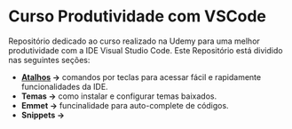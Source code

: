 # Curso Produtividade com VSCode 

Repositório dedicado ao curso realizado na Udemy para uma melhor produtividade com a IDE Visual Studio Code.
Este Repositório está dividido nas seguintes seções:

- **[Atalhos](https://github.com/leandrobeandrade/vscode/tree/master/atalhos) ->** comandos por teclas para acessar fácil e rapidamente funcionalidades da IDE.
- **Temas ->** como instalar e configurar temas baixados.
- **Emmet ->** funcinalidade para auto-complete de códigos.
- **Snippets ->**  
